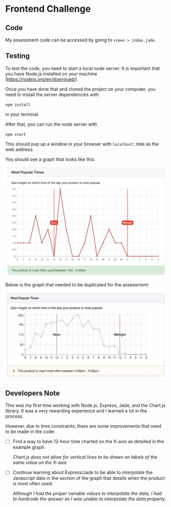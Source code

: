 # Frontend Challenge

## Code

My assessment code can be accessed by going to `views > index.jade`.

## Testing

To test the code, you need to start a local node server. It is important that you have Node.js installed on your machine (https://nodejs.org/en/download/).


Once you have done that and cloned the project on your computer, you need to install the server dependencies with

`npm install`

in your terminal.


After that, you can run the node server with

`npm start`

This should pop up a window in your browser with `localhost:3000` as the web address.


You should see a graph that looks like this:

![My Graph](my-graph.png)


Below is the graph that needed to be duplicated for the assessment:

![Adrich Graph](adrich-graph.png)


## Developers Note

This was my first time working with Node.js, Express, Jade, and the Chart.js library. It was a very rewarding experience and I learned a lot in the process.


However, due to time constraints, there are some improvements that need to be made in the code:

- [ ] Find a way to have 12-hour time charted on the X-axis as detailed in the example graph.
     
    *Chart.js does not allow for vertical lines to be drawn on labels of the same value on the X-axis*
    
- [ ] Continue learning about Express/Jade to be able to interpolate the Javascript data in the section of the graph that details when the product is most often used.

    *Although I had the proper variable values to interpolate the data, I had to hardcode the answer as I was unable to interpolate the data properly.*
